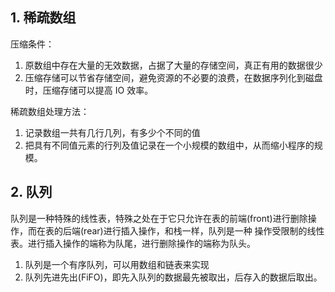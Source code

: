 ## 1. 稀疏数组

压缩条件：
1. 原数组中存在大量的无效数据，占据了大量的存储空间，真正有用的数据很少
2. 压缩存储可以节省存储空间，避免资源的不必要的浪费，在数据序列化到磁盘时，压缩存储可以提高 IO 效率。

稀疏数组处理方法：
1. 记录数组一共有几行几列，有多少个不同的值
2. 把具有不同值元素的行列及值记录在一个小规模的数组中，从而缩小程序的规模。

## 2. 队列

队列是一种特殊的线性表，特殊之处在于它只允许在表的前端(front)进行删除操作，而在表的后端(rear)进行插入操作，和栈一样，队列是一种
操作受限制的线性表。进行插入操作的端称为队尾，进行删除操作的端称为队头。

1. 队列是一个有序队列，可以用数组和链表来实现
2. 队列先进先出(FiFO)，即先入队列的数据最先被取出，后存入的数据后取出。


